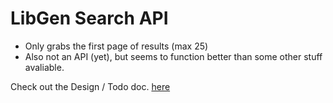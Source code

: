 # LibGen Search API
 - Only grabs the first page of results (max 25)
 - Also not an API (yet), but seems to function better than some other stuff avaliable. 

 Check out the Design / Todo doc. [here](docs/specs.md)